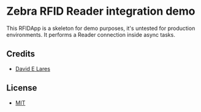 # Zebra RFID Reader integration demo

This RFIDApp is a skeleton for demo purposes, it's untested for production environments. It performs a Reader connection inside async tasks.

## Credits

 - [David E Lares](https://twitter.com/davdlares)

## License

 - [MIT](https://opensource.org/licenses/MIT)
